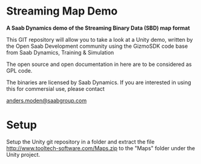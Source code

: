 Streaming Map Demo
==================

<B>A Saab Dynamics demo of the Streaming Binary Data (SBD) map format</B>

This GIT repository will allow you to take a look at a Unity demo, written by the Open Saab Development community using the GizmoSDK code base from Saab Dynamics, Training & Simulation

The open source and open documentation in here are to be considered as GPL code.

The binaries are licensed by Saab Dynamics. If you are interested in using this for commersial use, please contact 

anders.moden@saabgroup.com




Setup
=====

Setup the Unity git repository in a folder and extract the file http://www.tooltech-software.com/Maps.zip to the "Maps" folder under the Unity project.